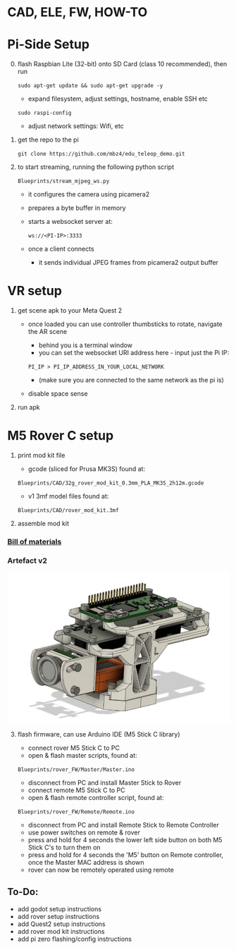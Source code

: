 # CAD, ELE, FW, HOW-TO

# Pi-Side Setup

0. flash Raspbian Lite (32-bit) onto SD Card (class 10 recommended), then run

    `sudo apt-get update && sudo apt-get upgrade -y`

    - expand filesystem, adjust settings, hostname, enable SSH etc
    
    `sudo raspi-config`
    
    - adjust network settings: Wifi, etc

1. get the repo to the pi

    `git clone https://github.com/mbz4/edu_teleop_demo.git`

2. to start streaming, running the following python script 

    `Blueprints/stream_mjpeg_ws.py`

    - it configures the camera using picamera2
    - prepares a byte buffer in memory
    - starts a websocket server at:

        `ws://<PI-IP>:3333`
    
    - once a client connects
        
        - it sends individual JPEG frames from picamera2 output buffer

# VR setup

1. get scene apk to your Meta Quest 2

    - once loaded you can use controller thumbsticks to rotate, navigate the AR scene
        - behind you is a terminal window
        - you can set the websocket URI address here - input just the Pi IP:

        `PI_IP > PI_IP_ADDRESS_IN_YOUR_LOCAL_NETWORK`

        - (make sure you are connected to the same network as the pi is)
    - disable space sense
    
2. run apk

# M5 Rover C setup

1. print mod kit file 

    - gcode (sliced for Prusa MK3S) found at:

    `Blueprints/CAD/32g_rover_mod_kit_0.3mm_PLA_MK3S_2h12m.gcode` 

    - v1 3mf model files found at:

    `Blueprints/CAD/rover_mod_kit.3mf`

2. assemble mod kit
 
### [Bill of materials](./CAD/README.md)

### Artefact v2

![Assembled v2 with screws](./CAD/v2_w_screws.png)


3. flash firmware, can use Arduino IDE (M5 Stick C library)

    - connect rover M5 Stick C to PC
    - open & flash master scripts, found at:

    `Blueprints/rover_FW/Master/Master.ino`

    - disconnect from PC and install Master Stick to Rover
    - connect remote M5 Stick C to PC
    - open & flash remote controller script, found at:

    `Blueprints/rover_FW/Remote/Remote.ino`

    - disconnect from PC and install Remote Stick to Remote Controller
    - use power switches on remote & rover
    - press and hold for 4 seconds the lower left side button on both M5 Stick C's to turn them on
    - press and hold for 4 seconds the 'M5' button on Remote controller, once the Master MAC address is shown
    - rover can now be remotely operated using remote

## To-Do:

- add godot setup instructions
- add rover setup instructions
- add Quest2 setup instructions
- add rover mod kit instructions
- add pi zero flashing/config instructions